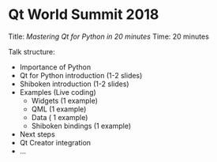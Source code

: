 # Qt World Summit 2018

Title: *Mastering Qt for Python in 20 minutes*
Time: 20 minutes

Talk structure:
 * Importance of Python
 * Qt for Python introduction (1-2 slides)
 * Shiboken introduction (1-2 slides)
 * Examples (Live coding)
   * Widgets (1 example)
   * QML (1 example)
   * Data ( 1 example)
   * Shiboken bindings (1 example)
* Next steps
 * Qt Creator integration
 * ...
